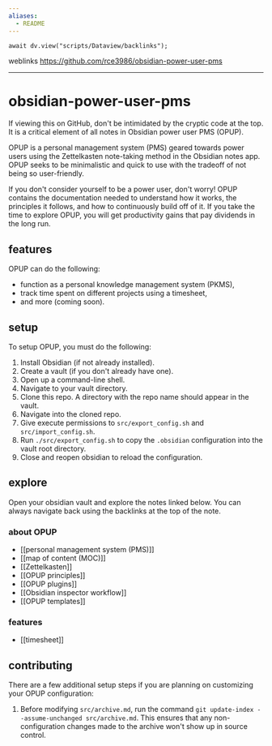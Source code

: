 ```yaml
---
aliases:
  - README
---
```

```dataviewjs
await dv.view("scripts/Dataview/backlinks");
```
weblinks https://github.com/rce3986/obsidian-power-user-pms
___
# obsidian-power-user-pms
If viewing this on GitHub, don't be intimidated by the cryptic code at the top. It is a critical element of all notes in Obsidian power user PMS (OPUP).

OPUP is a personal management system (PMS) geared towards power users using the Zettelkasten note-taking method in the Obsidian notes app. OPUP seeks to be minimalistic and quick to use with the tradeoff of not being so user-friendly.

If you don't consider yourself to be a power user, don't worry! OPUP contains the documentation needed to understand how it works, the principles it follows, and how to continuously build off of it. If you take the time to explore OPUP, you will get productivity gains that pay dividends in the long run.
## features
OPUP can do the following:

- function as a personal knowledge management system (PKMS),
- track time spent on different projects using a timesheet,
- and more (coming soon).
## setup
To setup OPUP, you must do the following:

1. Install Obsidian (if not already installed).
2. Create a vault (if you don't already have one).
3. Open up a command-line shell.
4. Navigate to your vault directory.  
5. Clone this repo. A directory with the repo name should appear in the vault.
6. Navigate into the cloned repo.
7. Give execute permissions to `src/export_config.sh` and `src/import_config.sh`.
8. Run `./src/export_config.sh` to copy the `.obsidian` configuration into the vault root directory.
9. Close and reopen obsidian to reload the configuration.
## explore
Open your obsidian vault and explore the notes linked below. You can always navigate back using the backlinks at the top of the note.
### about OPUP

- [[personal management system (PMS)]]
- [[map of content (MOC)]]
- [[Zettelkasten]]
- [[OPUP principles]]
- [[OPUP plugins]]
- [[Obsidian inspector workflow]]
- [[OPUP templates]]
### features

- [[timesheet]]
## contributing
There are a few additional setup steps if you are planning on customizing your OPUP configuration:

1. Before modifying `src/archive.md`, run the command `git update-index --assume-unchanged src/archive.md`. This ensures that any non-configuration changes made to the archive won't show up in source control.
